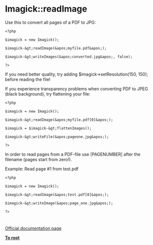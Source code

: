 # Imagick::readImage





Use this to convert all pages of a PDF to JPG:





```
<?php

$imagick = new Imagick();

$imagick-&gt;readImage(&apos;myfile.pdf&apos;);

$imagick-&gt;writeImages(&apos;converted.jpg&apos;, false);

?>
```




If you need better quality, try adding $imagick-&gt;setResolution(150, 150); before reading the file!



If you experience transparency problems when converting PDF to JPEG (black background), try flattening your file:





```
<?php

$imagick = new Imagick();

$imagick-&gt;readImage(&apos;myfile.pdf[0]&apos;);

$imagick = $imagick-&gt;flattenImages();

$imagick-&gt;writeFile(&apos;pageone.jpg&apos;);

?>
```




In order to read pages from a PDF-file use [PAGENUMBER] after the filename (pages start from zero!).



Example: Read page #1 from test.pdf





```
<?php

$imagick = new Imagick();

$imagick-&gt;readImage(&apos;test.pdf[0]&apos;);

$imagick-&gt;writeImage(&apos;page_one.jpg&apos;);

?>
```



  

#

[Official documentation page](https://www.php.net/manual/en/imagick.readimage.php)

**[To root](/README.md)**